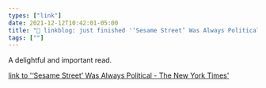 ```yaml
---
types: ["link"]
date: 2021-12-12T10:42:01-05:00
title: "🔗 linkblog: just finished '‘Sesame Street’ Was Always Political - The New York Times'"
tags: [""]
---
```

A delightful and important read.
 
[link to '‘Sesame Street’ Was Always Political - The New York Times'](https://www.nytimes.com/2021/12/12/arts/television/sesame-street.html)
